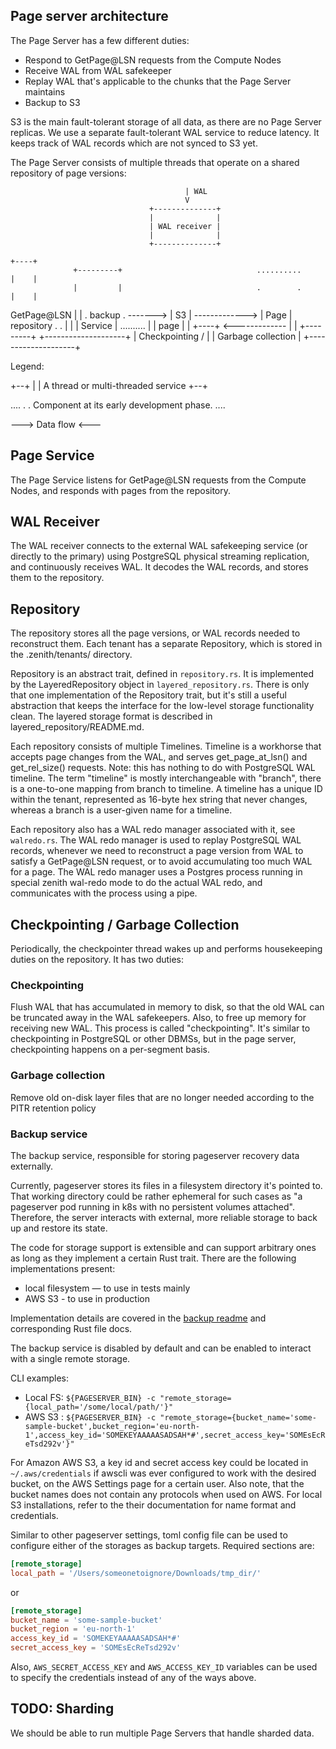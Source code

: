 ## Page server architecture

The Page Server has a few different duties:

- Respond to GetPage@LSN requests from the Compute Nodes
- Receive WAL from WAL safekeeper
- Replay WAL that's applicable to the chunks that the Page Server maintains
- Backup to S3

S3 is the main fault-tolerant storage of all data, as there are no Page Server
replicas. We use a separate fault-tolerant WAL service to reduce latency. It
keeps track of WAL records which are not synced to S3 yet.

The Page Server consists of multiple threads that operate on a shared
repository of page versions:

                                           | WAL
                                           V
                                   +--------------+
                                   |              |
                                   | WAL receiver |
                                   |              |
                                   +--------------+
                                                                                 +----+
                  +---------+                              ..........            |    |
                  |         |                              .        .            |    |
 GetPage@LSN      |         |                              . backup .  ------->  | S3 |
------------->    |  Page   |         repository           .        .            |    |
                  | Service |                              ..........            |    |
   page           |         |                                                    +----+
<-------------    |         |
                  +---------+      +--------------------+
		                   |   Checkpointing /  |
				   | Garbage collection |
                                   +--------------------+

Legend:

+--+
|  |   A thread or multi-threaded service
+--+

....
.  .   Component at its early development phase.
....

--->   Data flow
<---


Page Service
------------

The Page Service listens for GetPage@LSN requests from the Compute Nodes,
and responds with pages from the repository.


WAL Receiver
------------

The WAL receiver connects to the external WAL safekeeping service (or
directly to the primary) using PostgreSQL physical streaming
replication, and continuously receives WAL. It decodes the WAL records,
and stores them to the repository.


Repository
----------

The repository stores all the page versions, or WAL records needed to
reconstruct them. Each tenant has a separate Repository, which is
stored in the .zenith/tenants/<tenantid> directory.

Repository is an abstract trait, defined in `repository.rs`. It is
implemented by the LayeredRepository object in
`layered_repository.rs`. There is only that one implementation of the
Repository trait, but it's still a useful abstraction that keeps the
interface for the low-level storage functionality clean. The layered
storage format is described in layered_repository/README.md.

Each repository consists of multiple Timelines. Timeline is a
workhorse that accepts page changes from the WAL, and serves
get_page_at_lsn() and get_rel_size() requests. Note: this has nothing
to do with PostgreSQL WAL timeline. The term "timeline" is mostly
interchangeable with "branch", there is a one-to-one mapping from
branch to timeline. A timeline has a unique ID within the tenant,
represented as 16-byte hex string that never changes, whereas a
branch is a user-given name for a timeline.

Each repository also has a WAL redo manager associated with it, see
`walredo.rs`. The WAL redo manager is used to replay PostgreSQL WAL
records, whenever we need to reconstruct a page version from WAL to
satisfy a GetPage@LSN request, or to avoid accumulating too much WAL
for a page. The WAL redo manager uses a Postgres process running in
special zenith wal-redo mode to do the actual WAL redo, and
communicates with the process using a pipe.


Checkpointing / Garbage Collection
----------------------------------

Periodically, the checkpointer thread wakes up and performs housekeeping
duties on the repository. It has two duties:

### Checkpointing

Flush WAL that has accumulated in memory to disk, so that the old WAL
can be truncated away in the WAL safekeepers. Also, to free up memory
for receiving new WAL. This process is called "checkpointing". It's
similar to checkpointing in PostgreSQL or other DBMSs, but in the page
server, checkpointing happens on a per-segment basis.

### Garbage collection

Remove old on-disk layer files that are no longer needed according to the
PITR retention policy


### Backup service

The backup service, responsible for storing pageserver recovery data externally.

Currently, pageserver stores its files in a filesystem directory it's pointed to.
That working directory could be rather ephemeral for such cases as "a pageserver pod running in k8s with no persistent volumes attached".
Therefore, the server interacts with external, more reliable storage to back up and restore its state.

The code for storage support is extensible and can support arbitrary ones as long as they implement a certain Rust trait.
There are the following implementations present:
* local filesystem — to use in tests mainly
* AWS S3           - to use in production

Implementation details are covered in the [backup readme](./src/remote_storage/README.md) and corresponding Rust file docs.

The backup service is disabled by default and can be enabled to interact with a single remote storage.

CLI examples:
* Local FS: `${PAGESERVER_BIN} -c "remote_storage={local_path='/some/local/path/'}"`
* AWS S3  : `${PAGESERVER_BIN} -c "remote_storage={bucket_name='some-sample-bucket',bucket_region='eu-north-1',access_key_id='SOMEKEYAAAAASADSAH*#',secret_access_key='SOMEsEcReTsd292v'}"`

For Amazon AWS S3, a key id and secret access key could be located in `~/.aws/credentials` if awscli was ever configured to work with the desired bucket, on the AWS Settings page for a certain user. Also note, that the bucket names does not contain any protocols when used on AWS.
For local S3 installations, refer to the their documentation for name format and credentials.

Similar to other pageserver settings, toml config file can be used to configure either of the storages as backup targets.
Required sections are:

```toml
[remote_storage]
local_path = '/Users/someonetoignore/Downloads/tmp_dir/'
```

or

```toml
[remote_storage]
bucket_name = 'some-sample-bucket'
bucket_region = 'eu-north-1'
access_key_id = 'SOMEKEYAAAAASADSAH*#'
secret_access_key = 'SOMEsEcReTsd292v'
```

Also, `AWS_SECRET_ACCESS_KEY` and `AWS_ACCESS_KEY_ID` variables can be used to specify the credentials instead of any of the ways above.

TODO: Sharding
--------------------

We should be able to run multiple Page Servers that handle sharded data.
